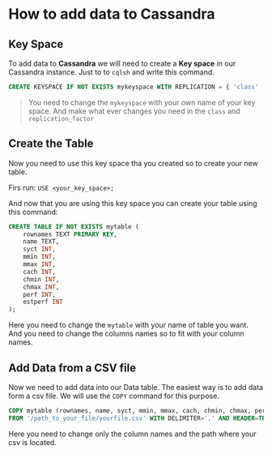 # How to add data to Cassandra

## Key Space

To add data to **Cassandra** we will need to create a **Key space** in our Cassandra instance. Just to to `cqlsh` and write this command.

```sql
CREATE KEYSPACE IF NOT EXISTS mykeyspace WITH REPLICATION = { 'class' : 'SimpleStrategy', 'replication_factor' : 3 };
```

> You need to change the `mykeyspace` with your own name of your key space. And make what ever changes you need in the `class` and `replication_factor`

## Create the Table

Now you need to use this key space tha you created so to create your new table.

Firs run:
`USE <your_key_space>;`

And now that you are using this key space you can create your table using this command:
```sql
CREATE TABLE IF NOT EXISTS mytable (
    rownames TEXT PRIMARY KEY,
    name TEXT,
    syct INT,
    mmin INT,
    mmax INT,
    cach INT,
    chmin INT,
    chmax INT,
    perf INT,
    estperf INT
);
```

Here you need to change the `mytable` with your name of table you want. And you need to change the columns names so to fit with your column names.

## Add Data from a CSV file

Now we need to add data into our Data table. The easiest way is to add data form a csv file. We will use the `COPY` command for this purpose.

```sql
COPY mytable (rownames, name, syct, mmin, mmax, cach, chmin, chmax, perf, estperf) 
FROM '/path_to_your_file/yourfile.csv' WITH DELIMITER=',' AND HEADER=TRUE;
```

Here you need to change only the column names and the path where your csv is located.

